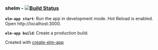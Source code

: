 ### shelm - [![Build Status](https://travis-ci.org/davesnx/shelm.svg?branch=master)](https://travis-ci.org/davesnx/shelm)

**`elm-app start`**: Run the app in development mode. Hot Reload is enabled. Open http://localhost:3000.

**`elm-app build`**: Create a production build.

Created with [create-elm-app](https://github.com/halfzebra/create-elm-app)

